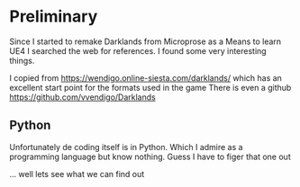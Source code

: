 # Preliminary
Since I started to remake Darklands from Microprose as a Means to learn UE4 I searched the web for references.
I found some very interesting things. 

I copied from https://wendigo.online-siesta.com/darklands/ which has an excellent start point for the formats used in the game
There is even a github https://github.com/vvendigo/Darklands

## Python
Unfortunately de coding itself is in Python. Which I admire as a programming language but know nothing. 
Guess I have to figer that one out

... well lets see what we can find out
